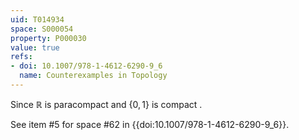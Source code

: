 ```yaml
---
uid: T014934
space: S000054
property: P000030
value: true
refs:
- doi: 10.1007/978-1-4612-6290-9_6
  name: Counterexamples in Topology
---
```


Since $\mathbb{R}$ is paracompact and $\{0,1\}$ is compact .

See item #5 for space #62 in {{doi:10.1007/978-1-4612-6290-9_6}}.
